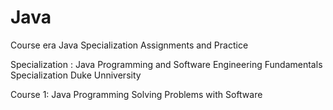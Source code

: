 # Java
Course era Java Specialization Assignments and Practice

Specialization : Java Programming and Software Engineering Fundamentals Specialization
                 Duke Unniversity

Course 1: Java Programming Solving Problems with Software
